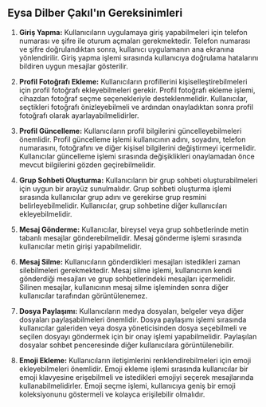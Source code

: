 ## Eysa Dilber Çakıl'ın Gereksinimleri

1. **Giriş Yapma:** Kullanıcıların uygulamaya giriş yapabilmeleri için telefon numarası ve şifre ile oturum açmaları gerekmektedir. Telefon numarası ve şifre doğrulandıktan sonra, kullanıcı uygulamanın ana ekranına yönlendirilir. Giriş yapma işlemi sırasında kullanıcıya doğrulama hatalarını bildiren uygun mesajlar gösterilir.

2. **Profil Fotoğrafı Ekleme:** Kullanıcıların profillerini kişiselleştirebilmeleri için profil fotoğrafı ekleyebilmeleri gerekir. Profil fotoğrafı ekleme işlemi, cihazdan fotoğraf seçme seçenekleriyle desteklenmelidir. Kullanıcılar, seçtikleri fotoğrafı önizleyebilmeli ve ardından onayladıktan sonra profil fotoğrafı olarak ayarlayabilmelidirler.

3. **Profil Güncelleme:** Kullanıcıların profil bilgilerini güncelleyebilmeleri önemlidir. Profil güncelleme işlemi kullanıcının adını, soyadını, telefon numarasını, fotoğrafını ve diğer kişisel bilgilerini değiştirmeyi içermelidir. Kullanıcılar güncelleme işlemi sırasında değişiklikleri onaylamadan önce mevcut bilgilerini gözden geçirebilmelidir.

4. **Grup Sohbeti Oluşturma:** Kullanıcıların bir grup sohbeti oluşturabilmeleri için uygun bir arayüz sunulmalıdır. Grup sohbeti oluşturma işlemi sırasında kullanıcılar grup adını ve gerekirse grup resmini belirleyebilmelidir. Kullanıcılar, grup sohbetine diğer kullanıcıları ekleyebilmelidir.

5. **Mesaj Gönderme:** Kullanıcılar, bireysel veya grup sohbetlerinde metin tabanlı mesajlar gönderebilmelidir. Mesaj gönderme işlemi sırasında kullanıcılar metin girişi yapabilmelidir.

6. **Mesaj Silme:** Kullanıcıların gönderdikleri mesajları istedikleri zaman silebilmeleri gerekmektedir. Mesaj silme işlemi, kullanıcının kendi gönderdiği mesajları ve grup sohbetlerindeki mesajları içermelidir. Silinen mesajlar, kullanıcının mesaj silme işleminden sonra diğer kullanıcılar tarafından görüntülenemez.

7. **Dosya Paylaşımı:** Kullanıcıların medya dosyaları, belgeler veya diğer dosyaları paylaşabilmeleri önemlidir. Dosya paylaşımı işlemi sırasında kullanıcılar galeriden veya dosya yöneticisinden dosya seçebilmeli ve seçilen dosyayı göndermek için bir onay işlemi yapabilmelidir. Paylaşılan dosyalar sohbet penceresinde diğer kullanıcılara görüntülenebilir.

8. **Emoji Ekleme:** Kullanıcıların iletişimlerini renklendirebilmeleri için emoji ekleyebilmeleri önemlidir. Emoji ekleme işlemi sırasında kullanıcılar bir emoji klavyesine erişebilmeli ve istedikleri emojiyi seçerek mesajlarında kullanabilmelidirler. Emoji seçme işlemi, kullanıcıya geniş bir emoji koleksiyonunu göstermeli ve kolayca erişilebilir olmalıdır.